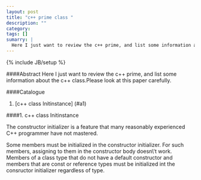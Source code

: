 ```yaml
---
layout: post
title: "c++ prime class "
description: ""
category: 
tags: []
sumarry: |
  Here I just want to review the c++ prime, and list some information about the c++ class.Please look at this paper carefully.
---
```

{% include JB/setup %}

####Abstract
  Here I just want to review the c++ prime, and list some information about the c++ class.Please look at this paper carefully.



####Catalogue

1. [c++ class Initinstance] (#a1)




####1. c++ class Initinstance

<div class="ymy_div">
<p class="triangle-isosceles left">The constructor initializer is a feature that many reasonably experienced C++ programmer have not mastered.</p>
</div>


<div class="ymy_div">
<p class="triangle-isosceles left">Some members must be initialized in the constructor initializer. For such members, assigning to them in the constructor body doesn\'t work. Members of a class type that do not have a default constructor and members that are const or reference types must be initialized int the consructor initializer regardless of type.</p>
</div>





























